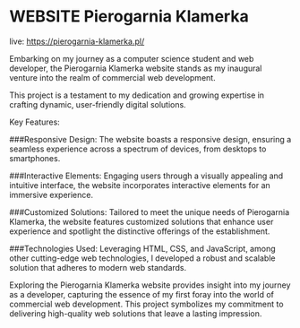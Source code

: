 # WEBSITE   Pierogarnia Klamerka
live: https://pierogarnia-klamerka.pl/

Embarking on my journey as a computer science student and web developer, the Pierogarnia Klamerka website stands as my inaugural venture into the realm of commercial web development. 

This project is a testament to my dedication and growing expertise in crafting dynamic, user-friendly digital solutions.

Key Features:

###Responsive Design: The website boasts a responsive design, ensuring a seamless experience across a spectrum of devices, from desktops to smartphones.

###Interactive Elements: Engaging users through a visually appealing and intuitive interface, the website incorporates interactive elements for an immersive experience.

###Customized Solutions: Tailored to meet the unique needs of Pierogarnia Klamerka, the website features customized solutions that enhance user experience and spotlight the distinctive offerings of the establishment.

###Technologies Used: Leveraging HTML, CSS, and JavaScript, among other cutting-edge web technologies, I developed a robust and scalable solution that adheres to modern web standards.

Exploring the Pierogarnia Klamerka website provides insight into my journey as a developer, capturing the essence of my first foray into the world of commercial web development. This project symbolizes my commitment to delivering high-quality web solutions that leave a lasting impression.
